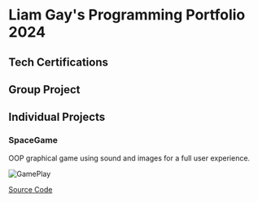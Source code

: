 # Liam Gay's Programming Portfolio 2024

## Tech Certifications

## Group Project

## Individual Projects

### SpaceGame
OOP graphical game using sound and images for a full user experience.

![GamePlay]()

[Source Code]()
